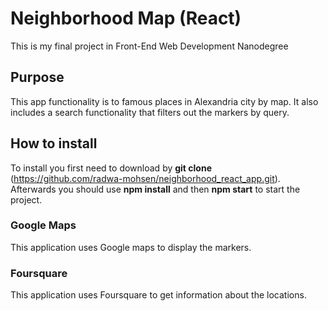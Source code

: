 # Neighborhood Map (React)

This is my final project in Front-End Web Development Nanodegree

## Purpose

This app functionality is to famous places in Alexandria city by map. It also includes a search functionality that filters out the markers by query.

## How to install

To install you first need to download by **git clone** (https://github.com/radwa-mohsen/neighborhood_react_app.git). Afterwards you should use **npm install** and then **npm start** to start the project.

### Google Maps

This application uses Google maps to display the markers.

### Foursquare

This application uses Foursquare to get information about the locations.
